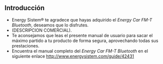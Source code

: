 ## Introducción

* Energy Sistem® te agradece que hayas adquirido el *Energy Car FM-T Bluetooth*, deseamos que lo disfrutes.
* (DESCRIPCION COMERCIAL).
* Te aconsejamos que leas el presente manual de usuario para sacar el máximo partido a tu producto de forma segura, aprovechando todas sus prestaciones.
* Encuentra el manual completo del *Energy Car FM-T Bluetooth* en el siguiente enlace http://www.energysistem.com/guide/42431

